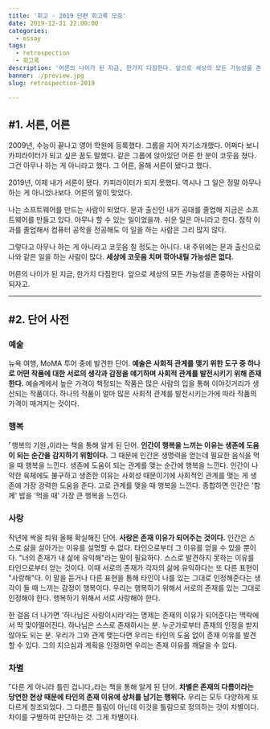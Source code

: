 ```yaml
---
title: '회고 - 2019 단편 회고록 모음'
date: 2019-12-31 22:00:00
categories:
  - essay
tags:
  - retrospection
  - 회고록
description: '어른의 나이가 된 지금, 한가지 다짐한다. 앞으로 세상의 모든 가능성을 존중하는 사람이 되자고.'
banner: ./preview.jpg
slug: retrospection-2019

---
```




## #1. 서른, 어른

2009년, 수능이 끝나고 영어 학원에 등록했다. 그룹을 지어 자기소개했다. 어쩌다 보니 카피라이터가 되고 싶은 꿈도 말했다. 같은 그룹에 앉아있던 어른 한 분이 코웃음 쳤다. 그건 아무나 하는 게 아니라고 했다. 그 어른, 올해 서른이 됐다고 했다.

2019년, 이제 내가 서른이 됐다. 카피라이터가 되지 못했다. 역시나 그 일은 정말 아무나 하는 게 아니었나보다. 어른의 말이 맞았다. 

나는 소프트웨어를 만드는 사람이 되었다. 문과 출신인 내가 공대를 졸업해 지금은 소프트웨어를 만들고 있다. 아무나 할 수 있는 일이었을까. 쉬운 일은 아니라고 한다. 정작 이과를 졸업해서 컴퓨터 공학을 전공해도 이 일을 하는 사람은 그리 많지 않다. 

그렇다고 아무나 하는 게 아니라고 코웃음 칠 정도는 아니다. 내 주위에는 문과 출신으로 나와 같은 일을 하는 사람이 많다. **세상에 코웃음 치며 깎아내릴 가능성은 없다.**

어른의 나이가 된 지금, 한가지 다짐한다. 앞으로 세상의 모든 가능성을 존중하는 사람이 되자고.



---



## #2. 단어 사전

### 예술

뉴욕 여행, MoMA 투어 중에 발견한 단어. **예술은 사회적 관계를 맺기 위한 도구 중 하나로 어떤 작품에 대한 서로의 생각과 감정을 얘기하며 사회적 관계를 발전시키기 위해 존재한다.** 예술계에서 높은 가격이 책정되는 작품은 많은 사람의 입을 통해 이야깃거리가 생산되는 작품이다. 하나의 작품이 얼마 많은 사회적 관계를 발전시키는가에 따라 작품의 가격이 매겨지는 것이다.

### 행복

⌜행복의 기원⌟이라는 책을 통해 알게 된 단어. **인간이 행복을 느끼는 이유는 생존에 도움이 되는 순간을 감지하기 위함이다.** 그 때문에 인간은 생명력을 얻는데 필요한 음식을 먹을 때 행복을 느낀다. 생존에 도움이 되는 관계를 맺는 순간에 행복을 느낀다. 인간이 나약한 육체에도 불구하고 생존한 이유는 사회성 때문이기에 사회적인 관계를 맺는 게 생존에 가장 강력한 도움을 준다. 고로 관계를 맺을 때 행복을 느낀다. 종합하면 인간은 '함께' 밥을 '먹을 때' 가장 큰 행복을 느낀다.

### 사랑

작년에 싹을 틔워 올해 확실해진 단어. **사랑은 존재 이유가 되어주는 것이다.** 인간은 스스로 삶을 살아가는 이유를 설명할 수 없다. 타인으로부터 그 이유를 얻을 수 있을 뿐이다. "너의 존재가 내 삶에 유익해"라는 말이 필요하다. 스스로 발견하지 못하는 이유를 타인으로부터 얻는 것이다. 이때 서로의 존재가 각자의 삶에 유익하다는 또 다른 표현이 "사랑해"다. 이 말을 듣거나 다른 표현을 통해 타인이 나를 있는 그대로 인정해준다는 생각이 들 때 느끼는 감정이 행복이다. 우리는 행복하기 위해서 서로의 존재를 있는 그대로 인정해야 한다. 행복하기 위해서 서로 사랑해야 한다.

한 걸음 더 나가면 '하나님은 사랑이시라'라는 명제는 존재의 이유가 되어준다는 맥락에서 딱 맞아떨어진다. 하나님은 스스로 존재하시는 분. 누군가로부터 존재의 인정을 받지 않아도 되는 분. 우리가 그와 관계 맺는다면 우리는 타인의 도움 없이 존재 이유를 발견할 수 있다. 그의 지으심과 계획을 인정하면 우리는 존재 이유를 깨달을 수 있다.

### 차별

⌜다른 게 아니라 틀린 겁니다⌟라는 책을 통해 알게 된 단어. **차별은 존재의 다름이라는 당연한 현상 때문에 타인의 존재 이유에 상처를 남기는 행위다.** 우리는 모두 다양하게 또 다르게 창조되었다. 그 다름은 틀림이 아닌데 이것을 틀림으로 정의하는 것이 차별이다. 차이를 구별하여 판단하는 것. 그게 차별이다.

